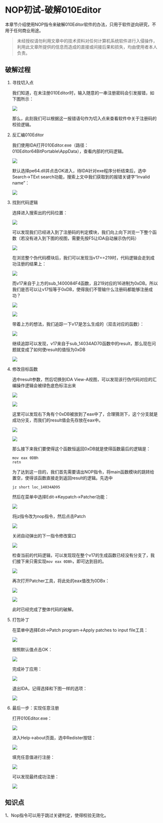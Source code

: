 # NOP初试-破解010Editor

本章节介绍使用NOP指令来破解010Editor软件的办法，只用于软件逆向研究，不用于任何商业用途。

> 未经授权请勿利用文章中的技术资料对任何计算机系统软件进行入侵操作，利用此文章所提供的信息而造成的直接或间接后果和损失，均由使用者本人负责。

## 破解过程

1. 寻找切入点

   我们知道，在未注册010Editor时，输入随意的一串注册密码会引发报错，如下图所示：

   ![](G:\ired.team\Notes\img\Editor028.png)

   那么，此刻我们可以根据这一报错语句作为切入点来查看软件中关于注册码的校验逻辑。

2. 反汇编010Editor

   我们使用IDA打开010Editor.exe（路径：010Editor64BitPortable\AppData），查看内部的代码逻辑。

   ![](G:\ired.team\Notes\img\Editor001.png)

   默认选择pe64.dll并点击OK进入，待IDA针对exe程序分析结束后，选中Search->TExt search功能，搜索上文中我们获取到的报错关键字“Invalid name”：

   ![](G:\ired.team\Notes\img\Editor002.png)

3. 找到代码逻辑

   选择进入搜索出的代码位置：

   ![](G:\ired.team\Notes\img\Editor003.png)

   可以发现我们已经进入到了注册码的判定模块，我们向上向下浏览一下整个函数（若没有进入到下图的视图，需要先按F5让IDA自动展示伪代码）

   ![](G:\ired.team\Notes\img\Editor004.png)

   在浏览整个伪代码模块后，我们可以发现当v17==219时，代码逻辑会走到成功注册的结果上：

   ![](G:\ired.team\Notes\img\Editor005.png)

   而v17来自于上方的sub_1400084F4函数，且219对应的16进制为0xDB。所以我们是否可以让v17恒等于0xDB，使得我们不管输什么注册码都能够注册成功？

   ![](G:\ired.team\Notes\img\Editor006.png)

   ![](G:\ired.team\Notes\img\Editor007.png)

   带着上方的想法，我们追踪一下v17是怎么生成的（双击对应的函数）：

   ![](G:\ired.team\Notes\img\Editor008.png)

   继续追踪可以发现，v17来自于sub_14034AD70函数中的result，那么现在问题就变成了如何使result的值恒为0xDB

   ![](G:\ired.team\Notes\img\Editor009.png)

4. 修改目标函数

   选中result参数，然后切换到IDA View-A视图，可以发现该行伪代码对应的汇编操作逻辑会被绿色底色标注出来

   ![](G:\ired.team\Notes\img\Editor010.png)

   ![](G:\ired.team\Notes\img\Editor011.png)

   这里可以发现右下角有个0xDB被放到了eax中了，合理猜测下，这个分支就是成功分支，而我们的result值会先存放在eax中。

   ![](G:\ired.team\Notes\img\Editor012.png)

   ![](G:\ired.team\Notes\img\Editor013.png)

   那么接下来我们要使得这个函数恒返回0xDB就是使得函数最后的逻辑是：

   ```
   mov eax 0DBh
   retn
   ```

   为了达到这一目的，我们首先需要请出NOP指令，将main函数模块的跳转给置空，使得该函数直接走到返回result的逻辑。先选中

   ```
   jz short loc_14034AD95
   ```

   然后在菜单中选择Edit->Keypatch->Patcher功能：

   ![](G:\ired.team\Notes\img\Editor014.png)

   将jz指令改为nop指令，然后点击Patch

   ![](G:\ired.team\Notes\img\Editor015.png)

   关闭自动弹出的下一指令修改窗口

   ![](G:\ired.team\Notes\img\Editor016.png)

   检查当前的代码逻辑，可以发现现在整个v17的生成函数已经没有分支了，我们接下来只需实现`mov eax 0DBh`，即可达到目的。 

   ![](G:\ired.team\Notes\img\Editor017.png)

   再次打开Patcher工具，将此处的eax值改为0DBx：

   ![](G:\ired.team\Notes\img\Editor018.png)

   ![](G:\ired.team\Notes\img\Editor019.png)

   此时已经完成了整体代码的破解。

5. 打包补丁

   在菜单中选择Edit->Patch program->Apply patches to input file工具：

   ![](G:\ired.team\Notes\img\Editor020.png)

   按照默认值点击OK：

   ![](G:\ired.team\Notes\img\Editor021.png)

   完成补丁应用：

   ![](G:\ired.team\Notes\img\Editor022.png)

   退出IDA，记得选择和下图一样的选项：

   ![](G:\ired.team\Notes\img\Editor023.png)

6. 最后一步：实现任意注册

   打开010Editor.exe：

   ![](G:\ired.team\Notes\img\Editor024.png)

   进入Help->about页面，选中Redister按钮：

   ![](G:\ired.team\Notes\img\Editor025.png)

   填充任意值进行注册：

   ![](G:\ired.team\Notes\img\Editor026.png)

   可以发现最终成功注册：

   ![](G:\ired.team\Notes\img\Editor027.png)

   

## 知识点

1、Nop指令可以用于跳过关键判定，使得校验无效化。